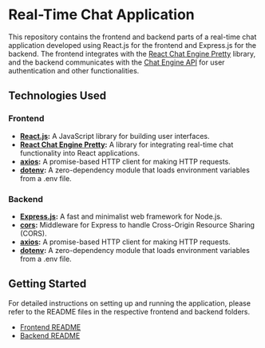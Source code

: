 # Real-Time Chat Application

This repository contains the frontend and backend parts of a real-time chat application developed using React.js for the frontend and Express.js for the backend. The frontend integrates with the [React Chat Engine Pretty](https://www.npmjs.com/package/react-chat-engine-pretty) library, and the backend communicates with the [Chat Engine API](https://chatengine.io/) for user authentication and other functionalities.

## Technologies Used

### Frontend

- **[React.js](https://reactjs.org/):** A JavaScript library for building user interfaces.
- **[React Chat Engine Pretty](https://www.npmjs.com/package/react-chat-engine-pretty):** A library for integrating real-time chat functionality into React applications.
- **[axios](https://axios-http.com/):** A promise-based HTTP client for making HTTP requests.
- **[dotenv](https://www.npmjs.com/package/dotenv):** A zero-dependency module that loads environment variables from a .env file.

### Backend

- **[Express.js](https://expressjs.com/):** A fast and minimalist web framework for Node.js.
- **[cors](https://www.npmjs.com/package/cors):** Middleware for Express to handle Cross-Origin Resource Sharing (CORS).
- **[axios](https://axios-http.com/):** A promise-based HTTP client for making HTTP requests.
- **[dotenv](https://www.npmjs.com/package/dotenv):** A zero-dependency module that loads environment variables from a .env file.

## Getting Started

For detailed instructions on setting up and running the application, please refer to the README files in the respective frontend and backend folders.

- [Frontend README](./frontend/README.md)
- [Backend README](./backend/README.md)
